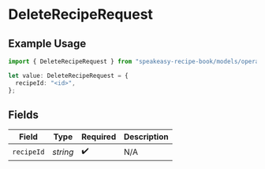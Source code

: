 # DeleteRecipeRequest

## Example Usage

```typescript
import { DeleteRecipeRequest } from "speakeasy-recipe-book/models/operations";

let value: DeleteRecipeRequest = {
  recipeId: "<id>",
};
```

## Fields

| Field              | Type               | Required           | Description        |
| ------------------ | ------------------ | ------------------ | ------------------ |
| `recipeId`         | *string*           | :heavy_check_mark: | N/A                |